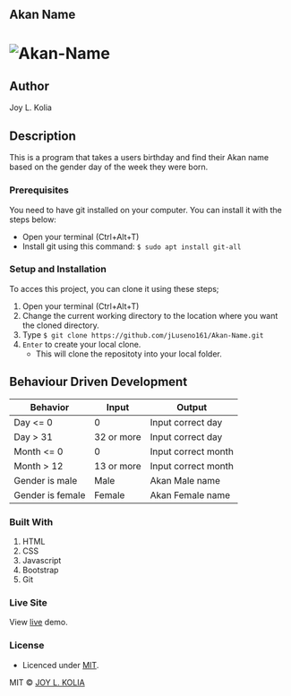 ## Akan Name
# ![Akan-Name](https://jluseno161.github.io/Akan-Name/images/app.png)

## Author
Joy L. Kolia

## Description
This is a program that takes a users birthday and find their Akan name based on the gender day of the week they were born.

### Prerequisites
You need to have git installed on your computer. You can install it with the steps below:
   -  Open your terminal (Ctrl+Alt+T)
   -  Install git using this command:
        `$ sudo apt install git-all`

### Setup and Installation
To acces this project, you can clone it using these steps;
1. Open your terminal (Ctrl+Alt+T)
2. Change the current working directory to the location where you want the cloned directory.
3. Type `$ git clone https://github.com/jLuseno161/Akan-Name.git`
4. `Enter` to create your local clone.
    * This will clone the repositoty into your local folder.

## Behaviour Driven Development
| Behavior            | Input                         | Output                        | 
| ------------------- | ----------------------------- | ----------------------------- |
| Day <= 0 | 0 | Input correct day|
| Day > 31 | 32 or more | Input correct day |
| Month <= 0 |0 | Input correct month|
| Month > 12 | 13 or more | Input correct month|
| Gender is male | Male | Akan Male name |
| Gender is female | Female | Akan Female name |

### Built With
1. HTML
2. CSS
3. Javascript
4. Bootstrap
5. Git

### Live Site
View [live](https://jluseno161.github.io/Akan-Name/) demo.

### License
* Licenced under [MIT](LICENSE).

MIT ©  [JOY L. KOLIA](https://github.com/jLuseno161)
